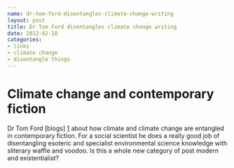 ```yaml
---
name: dr-tom-ford-disentangles-climate-change-writing
layout: post
title: Dr Tom Ford disentangles climate change writing
date: 2012-02-18
categories:
- links
- climate change
- disentangle things
---
```


# Climate change and contemporary fiction 

Dr Tom Ford [blogs] [1] about how climate and climate change are entangled in contemporary fiction. For a social scientist he does a really good job of disentangling esoteric and specialist environmental science knowledge with sliterary waffle and voodoo. Is this a whole new category of post modern and existentialist?

[1]: http://climatechangefiction.blogspot.com.au "Climate Change and Contemporary Fiction"